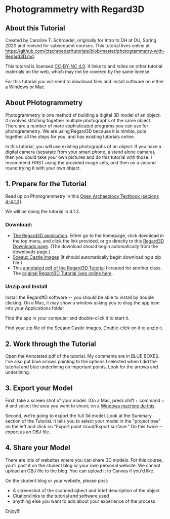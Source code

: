 # Photogrammetry with Regard3D

## About this Tutorial

Created by Caroline T. Schroeder, originally for Intro to DH at OU, Spring 2020 and revised for subsequent courses. This tutorial lives online at https://github.com/ctschroeder/tutorials/blob/master/photogrammetry-with-Regard3D.md.

This tutorial is licensed [CC-BY-NC 4.0](https://creativecommons.org/licenses/by-nc/4.0/). It links to and relies on other tutorial materials on the web, which may not be covered by the same license.

For this tutorial you will need to download files and install software on either a Windows or Mac.

## About PHotogrammetry

Photogrammetry is one method of building a digital 3D model of an object. It involves stitching together multiple photographs of the same object.  There are a number of more sophisticated programs you can use for photogrammetry. We are using Regard3D because it is nimble, puts together all the steps for you, and has existing tutorials online.

In this tutorial, you will use existing photographs of an object.  If you have a digital camera (separate from your smart phone, a stand alone camera), then you could take your own pictures and do this tutorial with those. I recommend FIRST using the provided image sets, and then on a second round trying it with your own object.


## 1. Prepare for the Tutorial

Read up on Photogrammetry in this [Open Archaeology Textbook (secions 4-4.1.3)](https://o-date.github.io/draft/book/d-photogrammetry.html).

We will be doing the tutorial in 4.1.3.

### Download:
  - [The Regard3D application](http://www.regard3d.org/). Either go to the homepage, click download in the top menu, and click the link provided, or go directly to this [Regard3D Downloads page](https://sourceforge.net/projects/regard3d/files/latest/download). (The download should begin automatically from the downloads page.)
  - [Sceaux Castle images](http://sourceforge.net/projects/regard3d/files/Demo/OpenMVG/SceauxCastle.zip/download) (it should automatically begin downloading a zip file.)
  - This [annotated pdf of the Regard3D Tutorial](https://github.com/ctschroeder/tutorials/blob/master/other-files/Regard3D-tutorial-annotated.pdf) I created for another class.  The [original Regard3D Tutorial lives online here](http://www.regard3d.org/index.php/documentation/tutorial).

### Unzip and Install

Install the Regard#D software -- you should be able to install by double clicking. On a Mac, it may show a window asking you to drag the app icon into your Applications folder

Find the app in your computer and double-click it to start it.

Find your zip file of the Sceaux Castle images. Double-click on it to unzip it.

## 2. Work through the Tutorial

Open the Annotated pdf of the tutorial.  My comments are in BLUE BOXES.  I've also put blue arrows pointing to the options I selected when I did the tutorial and blue underlining on important points.  Look for the arrows and underlining.

## 3. Export your Model

First, take a screen shot of your model. (On a Mac, press shift + command + 4 and select the area you want to shoot; on a [Windows machine do this](https://www.cnet.com/how-to/7-ways-you-can-take-screenshots-in-windows-10/)

Second, we're going to export the full 3d model.  Look at the Summary section of the Tutorial.  It tells you to select your model in the "project tree" on the left and click on "Export point cloud/Export surface." Do this twice -- export as an OBJ file.

## 4. Share your Model

There are lots of websites where you can share 3D models.  For this course, you'll post it on the student blog or your own personal website. We cannot upload an OBJ file to the blog.  You can upload it to Canvas if you'd like.

On the student blog or your website, please post:
  - A screenshot of the scanned ojbect and brief description of the object
  - Citation/links to the tutorial and software used
  - anything else you want to add about your experience of the process
  
Enjoy!!!


